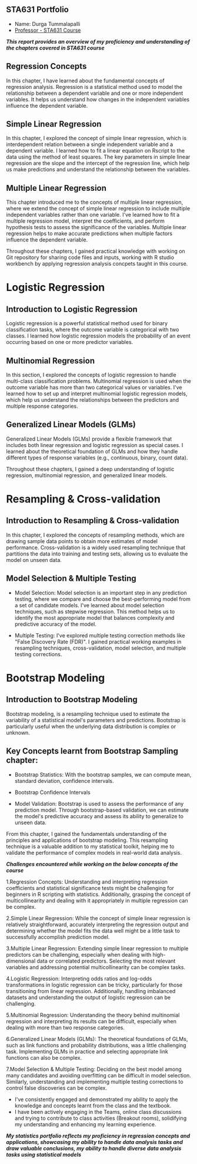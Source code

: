 ## STA631 Portfolio
- Name: Durga Tummalapalli
- [Professor - STA631 Course](https://github.com/dykesb)

***This report provides an overview of my proficiency and understanding of the chapters covered in STA631 course***

## Regression Concepts
In this chapter, I have learned about the fundamental concepts of regression analysis.
Regression is a statistical method used to model the relationship between a dependent variable and one or more independent variables. It helps us understand how changes in the independent variables influence the dependent variable.

## Simple Linear Regression
In this chapter, I explored the concept of simple linear regression, which is interdependent relation between a single independent variable and a dependent variable.
I learned how to fit a linear equation on Rscript to the data using the method of least squares. The key parameters in simple linear regression are the slope and the intercept of the regression line, which help us make predictions and understand the relationship between the variables.

## Multiple Linear Regression
This chapter introduced me to the concepts of multiple linear regression, where we extend the concept of simple linear regression to include multiple independent variables rather than one variable.
I've learned how to fit a multiple regression model, interpret the coefficients, and perform hypothesis tests to assess the significance of the variables. Multiple linear regression helps to make accurate predictions when multiple factors influence the dependent variable.

Throughout these chapters, I gained practical knowledge with working on Git repository for sharing code files and inputs, working with R studio workbench by applying regression analysis concpets taught in this course.

# Logistic Regression

## Introduction to Logistic Regression
Logistic regression is a powerful statistical method used for binary classification tasks, where the outcome variable is categorical with two classes. I learned how logistic regression models the probability of an event occurring based on one or more predictor variables.

## Multinomial Regression
In this section, I explored the concepts of logistic regression to handle multi-class classification problems. Multinomial regression is used when the outcome variable has more than two categorical values or variables.
I've learned how to set up and interpret multinomial logistic regression models, which help us understand the relationships between the predictors and multiple response categories.

## Generalized Linear Models (GLMs)
Generalized Linear Models (GLMs) provide a flexible framework that includes both linear regression and logistic regression as special cases. I learned about the theoretical foundation of GLMs and how they handle different types of response variables (e.g., continuous, binary, count data).

Throughout these chapters, I gained a deep understanding of logistic regression, multinomial regression, and generalized linear models.


# Resampling & Cross-validation

## Introduction to Resampling & Cross-validation

In this chapter, I explored the concepts of resampling methods, which are drawing sample data points to obtain more estimates of model performance. Cross-validation is a widely used resampling technique that partitions the data into training and testing sets, allowing us to evaluate the model on unseen data.

## Model Selection & Multiple Testing

- Model Selection:
Model selection is an important step in any prediction testing, where we compare and choose the best-performing model from a set of candidate models. I've learned about model selection techniques, such as stepwise regression.
This method helps us to identify the most appropriate model that balances complexity and predictive accuracy of the model.

- Multiple Testing:
I've explored multiple testing correction methods like "False Discovery Rate (FDR)".
I gained practical working examples in resampling techniques, cross-validation, model selection, and multiple testing corrections.

# Bootstrap Modeling

## Introduction to Bootstrap Modeling

Bootstrap modeling, is a resampling technique used to estimate the variability of a statistical model's parameters and predictions. Bootstrap is particularly useful when the underlying data distribution is complex or unknown.

## Key Concepts learnt from Bootstrap Sampling chapter:

- Bootstrap Statistics:
   With the bootstrap samples, we can compute mean, standard deviation, confidence intervals.
  
- Bootstrap Confidence Intervals
- Model Validation:
   Bootstrap is used to assess the performance of any prediction model. Through bootstrap-based validation, we can
   estimate the model's predictive accuracy and assess its ability to generalize to unseen data.

From this chapter, I gained the fundamentals understanding of the principles and applications of bootstrap modeling. This resampling technique is a valuable addition to my statistical toolkit, helping me to validate the performance of complex models in real-world data analysis.


***Challenges encountered while working on the below concepts of the course***

1.Regression Concepts:
   Understanding and interpreting regression coefficients and statistical significance tests might be challenging for beginners in R
   scripting with statistics.
   Additionally, grasping the concept of multicollinearity and dealing with it appropriately in multiple regression can be complex.

2.Simple Linear Regression:
   While the concept of simple linear regression is relatively straightforward, accurately interpreting the regression output and
   determining whether the model fits the data well might be a little task to successfully accomplish prediction model.

3.Multiple Linear Regression:
   Extending simple linear regression to multiple predictors can be challenging, especially when dealing with high-dimensional data or
   correlated predictors. Selecting the most relevant variables and addressing potential multicollinearity can be complex tasks.

4.Logistic Regression:
   Interpreting odds ratios and log-odds transformations in logistic regression can be tricky, particularly for those transitioning from
   linear regression. Additionally, handling imbalanced datasets and understanding the output of logistic regression can be challenging.

5.Multinomial Regression:
   Understanding the theory behind multinomial regression and interpreting its results can be difficult, especially when dealing with more
   than two response categories.

6.Generalized Linear Models (GLMs):
   The theoretical foundations of GLMs, such as link functions and probability distributions, was a little challenging task.
   Implementing GLMs in practice and selecting appropriate link functions can also be complex.

7.Model Selection & Multiple Testing:
   Deciding on the best model among many candidates and avoiding overfitting can be difficult in model selection. Similarly, understanding
   and implementing multiple testing corrections to control false discoveries can be complex.


- I've consistently engaged and demonstrated my ability to apply the knowledge and concepts learnt from the class and the textbook.
- I have been actively engaging in the Teams, online class discussions and trying to contribute to class activities (Breakout rooms),
  solidifying my understanding and enhancing my learning experience.


***My statistics portfolio reflects my proficiency in regression concepts and applications, showcasing my ability to handle data analysis
tasks and draw valuable conclusions, my ability to handle diverse data analysis tasks using statistical models***
